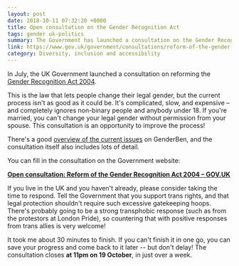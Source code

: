 ```yaml
---
layout: post
date: 2018-10-11 07:32:20 +0000
title: Open consultation on the Gender Recognition Act
tags: gender uk-politics
summary: The Government has launched a consultation on the Gender Recognition Act 2004, and it's an opportunity to improve rights and legal recognition for trans/non-binary people.
link: https://www.gov.uk/government/consultations/reform-of-the-gender-recognition-act-2004
category: Diversity, inclusion and accessibility
---
```


In July, the UK Government launched a consultation on reforming the [Gender Recognition Act 2004](https://en.wikipedia.org/wiki/Gender_recognition_act).

This is the law that lets people change their legal gender, but the current process isn't as good as it could be.
It's complicated, slow, and expensive – and completely ignores non-binary people and anybody under&nbsp;18.
If you're married, you can't change your legal gender without permission from your spouse.
This consultation is an opportunity to improve the process!

There's a good [overview of the current issues](https://genderben.com/2018/07/07/the-gender-recognition-act-consultation-what-you-need-to-know/) on GenderBen, and the consultation itself also includes lots of detail.

You can fill in the consultation on the Government website:

[**Open consultation: Reform of the Gender Recognition Act 2004 – GOV.UK**](https://www.gov.uk/government/consultations/reform-of-the-gender-recognition-act-2004)

If you live in the UK and you haven't already, please consider taking the time to respond.
Tell the Government that you support trans rights, and that legal protection shouldn't require such excessive gatekeeping hoops.
There's probably going to be a strong transphobic response (such as from the protestors at London Pride), so countering that with positive responses from trans allies is very welcome!

It took me about 30 minutes to finish.
If you can't finish it in one go, you can save your progress and come back to it later -- but don't delay!
The consultation closes **at 11pm on 19 October**, in just over a week.
